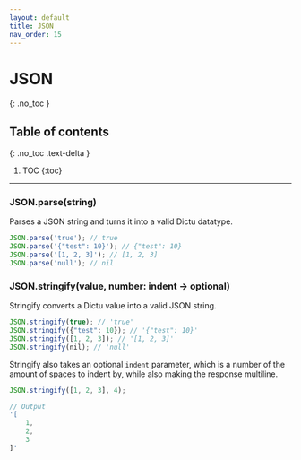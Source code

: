 ```yaml
---
layout: default
title: JSON
nav_order: 15
---
```


# JSON
{: .no_toc }

## Table of contents
{: .no_toc .text-delta }

1. TOC
{:toc}

---

### JSON.parse(string)

Parses a JSON string and turns it into a valid Dictu datatype.

```js
JSON.parse('true'); // true
JSON.parse('{"test": 10}'); // {"test": 10}
JSON.parse('[1, 2, 3]'); // [1, 2, 3]
JSON.parse('null'); // nil
```

### JSON.stringify(value, number: indent -> optional)

Stringify converts a Dictu value into a valid JSON string.

```js
JSON.stringify(true); // 'true'
JSON.stringify({"test": 10}); // '{"test": 10}'
JSON.stringify([1, 2, 3]); // '[1, 2, 3]'
JSON.stringify(nil); // 'null'
```

Stringify also takes an optional `indent` parameter, which is a number of the amount of spaces to indent by, while
also making the response multiline.
```js
JSON.stringify([1, 2, 3], 4);

// Output
'[
    1,
    2,
    3
]'
```